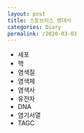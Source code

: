 ```yaml
---
layout: post
title: 스토브리스 명대사
categories: Diary
permalink: /2020-03-03
---
```



- 세포
- 핵
- 염색질
- 염색체
- 염색사
- 유전자
- DNA
- 염기서열
- TAGC